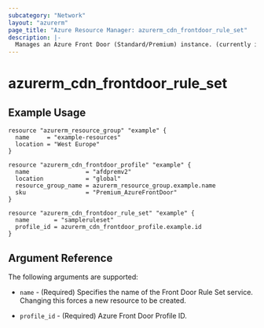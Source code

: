 ```yaml
---
subcategory: "Network"
layout: "azurerm"
page_title: "Azure Resource Manager: azurerm_cdn_frontdoor_rule_set"
description: |-
  Manages an Azure Front Door (Standard/Premium) instance. (currently in public preview)
---
```


# azurerm_cdn_frontdoor_rule_set

## Example Usage

```hcl
resource "azurerm_resource_group" "example" {
  name     = "example-resources"
  location = "West Europe"
}

resource "azurerm_cdn_frontdoor_profile" "example" {
  name                = "afdpremv2"
  location            = "global"
  resource_group_name = azurerm_resource_group.example.name
  sku                 = "Premium_AzureFrontDoor"
}

resource "azurerm_cdn_frontdoor_rule_set" "example" {
  name       = "sampleruleset"
  profile_id = azurerm_cdn_frontdoor_profile.example.id
}
```

## Argument Reference

The following arguments are supported:

* `name` - (Required) Specifies the name of the Front Door Rule Set service. Changing this forces a new resource to be created.

* `profile_id` - (Required) Azure Front Door Profile ID.
